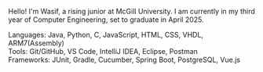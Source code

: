 Hello! I'm Wasif, a rising junior at McGill University. I am currently in my third year of Computer Engineering, set to graduate in April 2025. 

Languages: Java, Python, C, JavaScript, HTML, CSS, VHDL, ARM7(Assembly) <br>
Tools: Git/GitHub, VS Code, IntelliJ IDEA, Eclipse, Postman <br>
Frameworks: JUnit, Gradle, Cucumber, Spring Boot, PostgreSQL, Vue.js <br>
<!--
**wasifsomji/wasifsomji** is a ✨ _special_ ✨ repository because its `README.md` (this file) appears on your GitHub profile.
💻 Tech Stack:
Languages: Python Java SQL HTML5 CSS JavaScript C VHDL

Developer Tools: Postman, Git

Libraries/Frameworks: AWS ReactJS PostgreSQL Spring Boot NodeJS Azure Docker Drools

